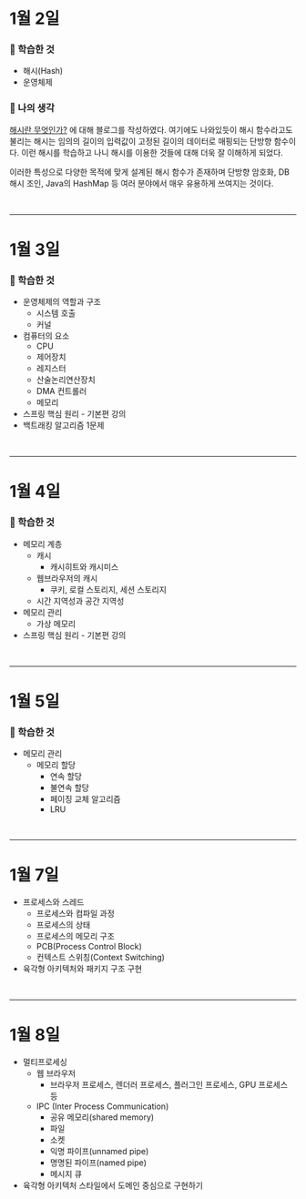 # 1월 2일

### 🚀 학습한 것

- 해시(Hash)
- 운영체제

### 🚀 나의 생각

[해시란 무엇인가?](https://ssdragon.tistory.com/132) 에 대해 블로그를 작성하였다. 여기에도 나와있듯이 해시 함수라고도 불리는 해시는 임의의 길이의 입력값이 고정된 길이의 데이터로 매핑되는 단방향 함수이다. 이런 해시를 학습하고 나니 해시를 이용한 것들에 대해 더욱 잘 이해하게 되었다.

이러한 특성으로 다양한 목적에 맞게 설계된 해시 함수가 존재하며 단방향 암호화, DB 해시 조인, Java의 HashMap 등 여러 분야에서 매우 유용하게 쓰여지는 것이다.

<br>

---

# 1월 3일

### 🚀 학습한 것

- 운영체제의 역할과 구조
  - 시스템 호출
  - 커널
- 컴퓨터의 요소
  - CPU
  - 제어장치
  - 레지스터
  - 산술논리연산장치
  - DMA 컨트롤러
  - 메모리
- 스프링 핵심 원리 - 기본편 강의
- 백트래킹 알고리즘 1문제

<br>

---

# 1월 4일

### 🚀 학습한 것

- 메모리 계층
  - 캐시
    - 캐시히트와 캐시미스
  - 웹브라우저의 캐시
    - 쿠키, 로컬 스토리지, 세션 스토리지
  - 시간 지역성과 공간 지역성
- 메모리 관리
  - 가상 메모리
- 스프링 핵심 원리 - 기본편 강의

<br>

---

# 1월 5일

### 🚀 학습한 것

- 메모리 관리
  - 메모리 할당
    - 연속 할당
    - 불연속 할당
    - 페이징 교체 알고리즘
    - LRU

<br>

---

# 1월 7일

- 프로세스와 스레드
  - 프로세스와 컴파일 과정
  - 프로세스의 상태
  - 프로세스의 메모리 구조
  - PCB(Process Control Block)
  - 컨텍스트 스위칭(Context Switching)
- 육각형 아키텍처와 패키지 구조 구현

<br>

---

# 1월 8일

- 멀티프로세싱
  - 웹 브라우저
    - 브라우저 프로세스, 렌더러 프로세스, 플러그인 프로세스, GPU 프로세스 등
  - IPC (Inter Process Communication)
    - 공유 메모리(shared memory)
    - 파일
    - 소켓
    - 익명 파이프(unnamed pipe)
    - 명명된 파이프(named pipe)
    - 메시지 큐
- 육각형 아키텍처 스타일에서 도메인 중심으로 구현하기
